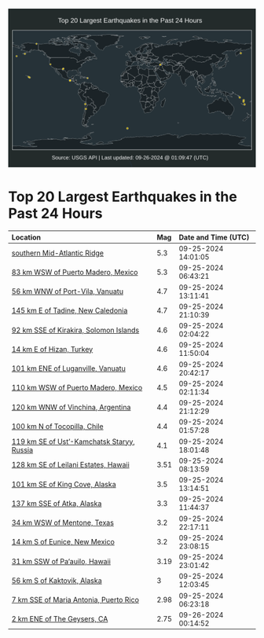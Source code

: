 ![Map](./map.png)

# Top 20 Largest Earthquakes in the Past 24 Hours

| Location | Mag | Date and Time (UTC) |
|:---|:---|:---|
| [southern Mid-Atlantic Ridge](https://earthquake.usgs.gov/earthquakes/eventpage/us7000ng5k) | 5.3 | 09-25-2024 14:01:05 |
| [83 km WSW of Puerto Madero, Mexico](https://earthquake.usgs.gov/earthquakes/eventpage/us7000ng3m) | 5.3 | 09-25-2024 06:43:21 |
| [56 km WNW of Port-Vila, Vanuatu](https://earthquake.usgs.gov/earthquakes/eventpage/us7000ng5d) | 4.7 | 09-25-2024 13:11:41 |
| [145 km E of Tadine, New Caledonia](https://earthquake.usgs.gov/earthquakes/eventpage/us7000ngg2) | 4.7 | 09-25-2024 21:10:39 |
| [92 km SSE of Kirakira, Solomon Islands](https://earthquake.usgs.gov/earthquakes/eventpage/us7000ng2t) | 4.6 | 09-25-2024 02:04:22 |
| [14 km E of Hizan, Turkey](https://earthquake.usgs.gov/earthquakes/eventpage/us7000ng4v) | 4.6 | 09-25-2024 11:50:04 |
| [101 km ENE of Luganville, Vanuatu](https://earthquake.usgs.gov/earthquakes/eventpage/us7000ngeh) | 4.6 | 09-25-2024 20:42:17 |
| [110 km WSW of Puerto Madero, Mexico](https://earthquake.usgs.gov/earthquakes/eventpage/us7000ng2u) | 4.5 | 09-25-2024 02:11:34 |
| [120 km WNW of Vinchina, Argentina](https://earthquake.usgs.gov/earthquakes/eventpage/us7000ngg1) | 4.4 | 09-25-2024 21:12:29 |
| [100 km N of Tocopilla, Chile](https://earthquake.usgs.gov/earthquakes/eventpage/us7000ng2s) | 4.4 | 09-25-2024 01:57:28 |
| [119 km SE of Ust’-Kamchatsk Staryy, Russia](https://earthquake.usgs.gov/earthquakes/eventpage/us7000ng7k) | 4.1 | 09-25-2024 18:01:48 |
| [128 km SE of Leilani Estates, Hawaii](https://earthquake.usgs.gov/earthquakes/eventpage/hv74476797) | 3.51 | 09-25-2024 08:13:59 |
| [101 km SE of King Cove, Alaska](https://earthquake.usgs.gov/earthquakes/eventpage/ak024cd3e3zk) | 3.5 | 09-25-2024 13:14:51 |
| [137 km SSE of Atka, Alaska](https://earthquake.usgs.gov/earthquakes/eventpage/ak024cd2dmwz) | 3.3 | 09-25-2024 11:44:37 |
| [34 km WSW of Mentone, Texas](https://earthquake.usgs.gov/earthquakes/eventpage/tx2024sxja) | 3.2 | 09-25-2024 22:17:11 |
| [14 km S of Eunice, New Mexico](https://earthquake.usgs.gov/earthquakes/eventpage/us7000nggh) | 3.2 | 09-25-2024 23:08:15 |
| [31 km SSW of Pa‘auilo, Hawaii](https://earthquake.usgs.gov/earthquakes/eventpage/hv74477372) | 3.19 | 09-25-2024 23:01:42 |
| [56 km S of Kaktovik, Alaska](https://earthquake.usgs.gov/earthquakes/eventpage/ak024cd2qar9) | 3 | 09-25-2024 12:03:45 |
| [7 km SSE of Maria Antonia, Puerto Rico](https://earthquake.usgs.gov/earthquakes/eventpage/pr71461163) | 2.98 | 09-25-2024 06:23:18 |
| [2 km ENE of The Geysers, CA](https://earthquake.usgs.gov/earthquakes/eventpage/nc75066806) | 2.75 | 09-26-2024 00:14:52 |
